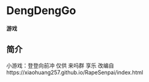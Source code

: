 
# DengDengGo
**游戏**
</div>

## 简介
小游戏：登登向前冲
仅供 来吗群 享乐
改编自https://xiaohuang257.github.io/RapeSenpai/index.html
